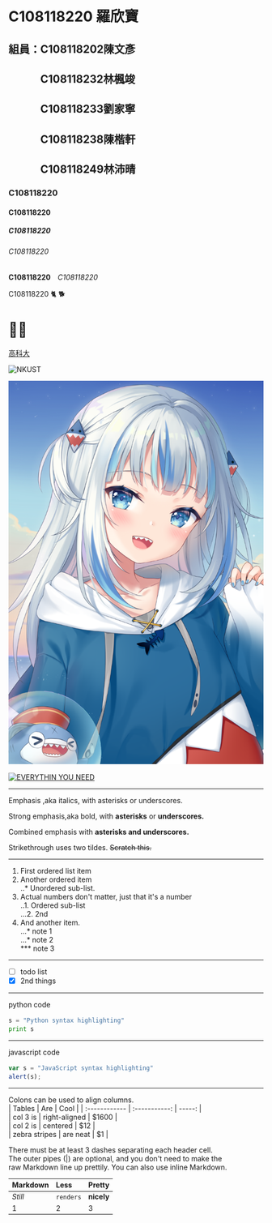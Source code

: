 # C108118220 羅欣寶
## 組員：C108118202陳文彥
## 　　　C108118232林楓竣
## 　　　C108118233劉家寧
## 　　　C108118238陳楷軒
## 　　　C108118249林沛晴
### C108118220
#### C108118220
##### C108118220
###### C108118220
**C108118220**　*C108118220*

C108118220 🐈 🐕
# 🌙🎨

[高科大](https://www.nkust.edu.tw/)

![NKUST](https://www.nkust.edu.tw/var/file/0/1000/img/513/182513897.png)

![Gura](https://github.com/Yueru0916/2021_System-analysis-and-design/blob/main/Gura.png)

[![EVERYTHIN YOU NEED](https://i.ytimg.com/vi/4bUboZmwSWw/hq720.jpg?sqp=-oaymwEcCNAFEJQDSFXyq4qpAw4IARUAAIhCGAFwAcABBg==&rs=AOn4CLBb4mS63LcwJ5FH-eM7l7gWcpxlkQ)](https://www.youtube.com/watch?v=4bUboZmwSWw)

---
Emphasis ,aka italics, with asterisks or underscores.

Strong emphasis,aka bold, with **asterisks** or **underscores.**

Combined emphasis with **asterisks and underscores.**

Strikethrough uses two tildes. ~~Scratch this.~~

---
1. First ordered list item
2. Another ordered item   
..* Unordered sub-list.
3. Actual numbers don't matter, just that it's a number   
..1. Ordered sub-list   
...2. 2nd
4. And another item.   
...* note 1   
...* note 2   
*** note 3

---
- [ ] todo list
- [x] 2nd things
---
python code   
```python   
s = "Python syntax highlighting"   
print s   
```
---
javascript code   
```js   
var s = "JavaScript syntax highlighting"
alert(s);   
```
---
Colons can be used to align columns.   
 |  Tables       |      Are      |  Cool  | 
 | :------------ | :-----------: | -----: |   
 | col 3 is      | right-aligned |  $1600 |   
 | col 2 is      |    centered   |    $12 |   
 | zebra stripes |    are neat   |     $1 |  
 
 There must be at least 3 dashes separating each header cell.    
 The outer pipes (|) are optional, and you don't need to make the    
 raw Markdown line up prettily. You can also use inline Markdown.
 
 | Markdown | Less      | Pretty     | 
 | :------- | :-------- | :--------- |   
 | *Still*  | `renders` | **nicely** |   
 | 1        | 2         | 3          | 
